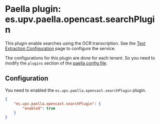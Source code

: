 Paella plugin: es.upv.paella.opencast.searchPlugin
==================================================

This plugin enable searches using the OCR transcription. See the [Text Extraction Configuration](../../../textextraction/)
page to configure the service.

The configurations for this plugin are done for each tenant. So you need to modify the `plugins`
section of the [paella config file](../configuration.md).


Configuration
-------------

You need to enabled the `es.upv.paella.opencast.searchPlugin` plugin.

```json
{
    "es.upv.paella.opencast.searchPlugin": {
        "enabled": true
    }    
}
```
